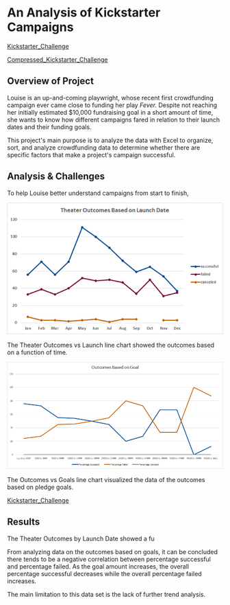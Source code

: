 # **An Analysis of Kickstarter Campaigns**

[Kickstarter_Challenge](https://github.com/vzhang90/Kickstarter_Analysis/blob/main/Kickstarter_Challenge.xlsx)

[Compressed_Kickstarter_Challenge](https://github.com/vzhang90/Kickstarter_Analysis/blob/main/Kickstarter_Challenge.zip)

## Overview of Project

Louise is an up-and-coming playwright, whose recent first crowdfunding campaign ever came close to funding her play *Fever.* Despite not reaching her initially estimated $10,000 fundraising goal in a short amount of time, she wants to know how different campaigns fared in relation to their launch dates and their funding goals. 

This project's main purpose is to analyze the data with Excel to organize, sort, and analyze crowdfunding data to determine whether there are specific factors that make a project's campaign successful.

## Analysis & Challenges
To help Louise better understand campaigns from start to finish, 

![Theater_Outcomes_vs_Launch](https://github.com/vzhang90/Kickstarter_Analysis/blob/main/Theater_Outcomes_vs_Launch.png)

The Theater Outcomes vs Launch line chart showed the outcomes based on a function of time.

![Outcomes_vs_Goals](https://github.com/vzhang90/Kickstarter_Analysis/blob/main/Outcomes_vs_Goals.png)

The Outcomes vs Goals line chart visualized the data of the outcomes based on pledge goals.

[Kickstarter_Challenge](https://github.com/vzhang90/Kickstarter_Analysis/blob/main/Kickstarter_Challenge.xlsx)

## Results

The Theater Outcomes by Launch Date showed a fu

From analyzing data on the outcomes based on goals, it can be concluded there tends to be a negative correlation between percentage successful and percentage failed. As the goal amount increases, the overall percentage successful decreases while the overall percentage failed increases.

The main limitation to this data set is the lack of further trend analysis.
